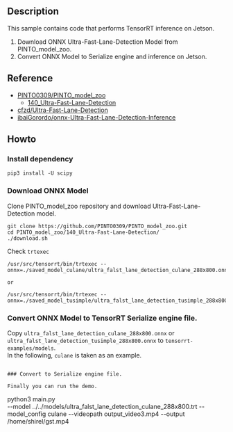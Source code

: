 ## Description
This sample contains code that performs TensorRT inference on Jetson.
1. Download ONNX Ultra-Fast-Lane-Detection Model from PINTO_model_zoo.
2. Convert ONNX Model to Serialize engine and inference on Jetson.


## Reference
- [PINTO0309/PINTO_model_zoo](https://github.com/PINTO0309/PINTO_model_zoo)
    - [140_Ultra-Fast-Lane-Detection](https://github.com/PINTO0309/PINTO_model_zoo/tree/main/140_Ultra-Fast-Lane-Detection)
- [cfzd/Ultra-Fast-Lane-Detection](https://github.com/cfzd/Ultra-Fast-Lane-Detection)
- [ibaiGorordo/onnx-Ultra-Fast-Lane-Detection-Inference](https://github.com/ibaiGorordo/onnx-Ultra-Fast-Lane-Detection-Inference)

## Howto

### Install dependency
```
pip3 install -U scipy
```

### Download ONNX Model

Clone PINTO_model_zoo repository and download Ultra-Fast-Lane-Detection
 model.
```
git clone https://github.com/PINTO0309/PINTO_model_zoo.git
cd PINTO_model_zoo/140_Ultra-Fast-Lane-Detection/
./download.sh
```

Check `trtexec`
```
/usr/src/tensorrt/bin/trtexec --onnx=./saved_model_culane/ultra_falst_lane_detection_culane_288x800.onnx

or

/usr/src/tensorrt/bin/trtexec --onnx=./saved_model_tusimple/ultra_falst_lane_detection_tusimple_288x800.onnx
```

### Convert ONNX Model to TensorRT Serialize engine file.
Copy `ultra_falst_lane_detection_culane_288x800.onnx` or `ultra_falst_lane_detection_tusimple_288x800.onnx` to `tensorrt-examples/models`.  
In the following, `culane` is taken as an example.
```

### Convert to Serialize engine file.

Finally you can run the demo.
```
python3 main.py \
--model ../../models/ultra_falst_lane_detection_culane_288x800.trt 
--model_config culane 
--videopath output_video3.mp4 
--output /home/shirel/gst.mp4
